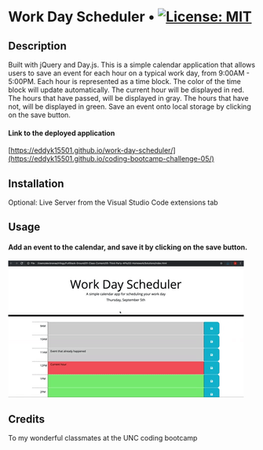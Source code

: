 # Work Day Scheduler • [![License: MIT](https://img.shields.io/badge/License-MIT-yellow.svg)](https://opensource.org/licenses/MIT)

## Description
Built with jQuery and Day.js. This is a simple calendar application that allows users to save an event for each hour on a typical work day, from 9:00AM - 5:00PM. Each hour is represented as a time block. The color of the time block will update automatically. The current hour will be displayed in red. The hours that have passed, will be displayed in gray. The hours that have not, will be displayed in green. Save an event onto local storage by clicking on the save button.

#### Link to the deployed application
[https://eddyk15501.github.io/work-day-scheduler/](https://eddyk15501.github.io/coding-bootcamp-challenge-05/)

## Installation
Optional: Live Server from the Visual Studio Code extensions tab

## Usage

#### Add an event to the calendar, and save it by clicking on the save button.

![alt text](./assets/image/05-third-party-apis-homework-demo.gif)

## Credits
To my wonderful classmates at the UNC coding bootcamp
